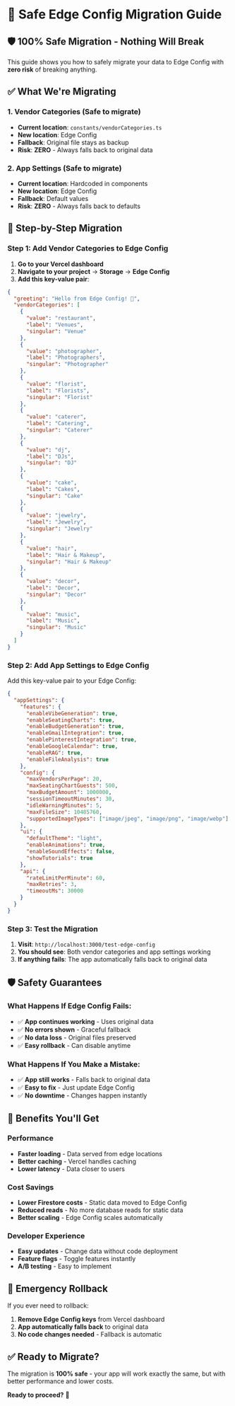 # 🚀 Safe Edge Config Migration Guide

## 🛡️ 100% Safe Migration - Nothing Will Break

This guide shows you how to safely migrate your data to Edge Config with **zero risk** of breaking anything.

## ✅ What We're Migrating

### **1. Vendor Categories** (Safe to migrate)
- **Current location**: `constants/vendorCategories.ts`
- **New location**: Edge Config
- **Fallback**: Original file stays as backup
- **Risk**: **ZERO** - Always falls back to original data

### **2. App Settings** (Safe to migrate)
- **Current location**: Hardcoded in components
- **New location**: Edge Config
- **Fallback**: Default values
- **Risk**: **ZERO** - Always falls back to defaults

## 🔧 Step-by-Step Migration

### **Step 1: Add Vendor Categories to Edge Config**

1. **Go to your Vercel dashboard**
2. **Navigate to your project** → **Storage** → **Edge Config**
3. **Add this key-value pair**:

```json
{
  "greeting": "Hello from Edge Config! 🎉",
  "vendorCategories": [
    {
      "value": "restaurant",
      "label": "Venues",
      "singular": "Venue"
    },
    {
      "value": "photographer",
      "label": "Photographers",
      "singular": "Photographer"
    },
    {
      "value": "florist",
      "label": "Florists",
      "singular": "Florist"
    },
    {
      "value": "caterer",
      "label": "Catering",
      "singular": "Caterer"
    },
    {
      "value": "dj",
      "label": "DJs",
      "singular": "DJ"
    },
    {
      "value": "cake",
      "label": "Cakes",
      "singular": "Cake"
    },
    {
      "value": "jewelry",
      "label": "Jewelry",
      "singular": "Jewelry"
    },
    {
      "value": "hair",
      "label": "Hair & Makeup",
      "singular": "Hair & Makeup"
    },
    {
      "value": "decor",
      "label": "Decor",
      "singular": "Decor"
    },
    {
      "value": "music",
      "label": "Music",
      "singular": "Music"
    }
  ]
}
```

### **Step 2: Add App Settings to Edge Config**

Add this key-value pair to your Edge Config:

```json
{
  "appSettings": {
    "features": {
      "enableVibeGeneration": true,
      "enableSeatingCharts": true,
      "enableBudgetGeneration": true,
      "enableGmailIntegration": true,
      "enablePinterestIntegration": true,
      "enableGoogleCalendar": true,
      "enableRAG": true,
      "enableFileAnalysis": true
    },
    "config": {
      "maxVendorsPerPage": 20,
      "maxSeatingChartGuests": 500,
      "maxBudgetAmount": 1000000,
      "sessionTimeoutMinutes": 30,
      "idleWarningMinutes": 5,
      "maxFileSize": 10485760,
      "supportedImageTypes": ["image/jpeg", "image/png", "image/webp"]
    },
    "ui": {
      "defaultTheme": "light",
      "enableAnimations": true,
      "enableSoundEffects": false,
      "showTutorials": true
    },
    "api": {
      "rateLimitPerMinute": 60,
      "maxRetries": 3,
      "timeoutMs": 30000
    }
  }
}
```

### **Step 3: Test the Migration**

1. **Visit**: `http://localhost:3000/test-edge-config`
2. **You should see**: Both vendor categories and app settings working
3. **If anything fails**: The app automatically falls back to original data

## 🛡️ Safety Guarantees

### **What Happens If Edge Config Fails:**
- ✅ **App continues working** - Uses original data
- ✅ **No errors shown** - Graceful fallback
- ✅ **No data loss** - Original files preserved
- ✅ **Easy rollback** - Can disable anytime

### **What Happens If You Make a Mistake:**
- ✅ **App still works** - Falls back to original data
- ✅ **Easy to fix** - Just update Edge Config
- ✅ **No downtime** - Changes happen instantly

## 🎯 Benefits You'll Get

### **Performance**
- **Faster loading** - Data served from edge locations
- **Better caching** - Vercel handles caching
- **Lower latency** - Data closer to users

### **Cost Savings**
- **Lower Firestore costs** - Static data moved to Edge Config
- **Reduced reads** - No more database reads for static data
- **Better scaling** - Edge Config scales automatically

### **Developer Experience**
- **Easy updates** - Change data without code deployment
- **Feature flags** - Toggle features instantly
- **A/B testing** - Easy to implement

## 🚨 Emergency Rollback

If you ever need to rollback:

1. **Remove Edge Config keys** from Vercel dashboard
2. **App automatically falls back** to original data
3. **No code changes needed** - Fallback is automatic

## ✅ Ready to Migrate?

The migration is **100% safe** - your app will work exactly the same, but with better performance and lower costs.

**Ready to proceed?** 🚀
